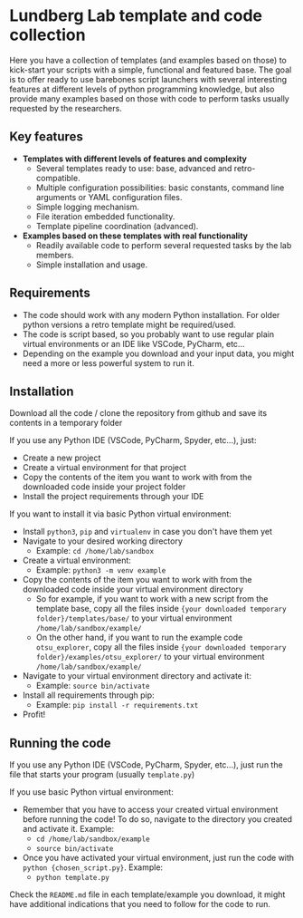 Lundberg Lab template and code collection
=========================================

Here you have a collection of templates (and examples based on those) to kick-start your scripts with a simple, functional and featured base. The goal is to offer ready to use barebones script launchers with several interesting features at different levels of python programming knowledge, but also provide many examples based on those with code to perform tasks usually requested by the researchers.


Key features
------------

- **Templates with different levels of features and complexity** 
  - Several templates ready to use: base, advanced and retro-compatible.
  - Multiple configuration possibilities: basic constants, command line arguments or YAML configuration files.
  - Simple logging mechanism.
  - File iteration embedded functionality.
  - Template pipeline coordination (advanced).
- **Examples based on these templates with real functionality**
  - Readily available code to perform several requested tasks by the lab members.
  - Simple installation and usage.

 

Requirements
------------

- The code should work with any modern Python installation. For older python versions a retro template might be required/used.
- The code is script based, so you probably want to use regular plain virtual environments or an IDE like VSCode, PyCharm, etc...
- Depending on the example you download and your input data, you might need a more or less powerful system to run it.



Installation
------------

Download all the code / clone the repository from github and save its contents in a temporary folder

If you use any Python IDE (VSCode, PyCharm, Spyder, etc...), just:
- Create a new project
- Create a virtual environment for that project
- Copy the contents of the item you want to work with from the downloaded code inside your project folder
- Install the project requirements through your IDE

If you want to install it via basic Python virtual environment:
- Install `python3`, `pip` and `virtualenv` in case you don't have them yet
- Navigate to your desired working directory
  - Example: `cd /home/lab/sandbox`
- Create a virtual environment:
  - Example: `python3 -m venv example`
- Copy the contents of the item you want to work with from the downloaded code inside your virtual environment directory
  - So for example, if you want to work with a new script from the template base, copy all the files inside `{your downloaded temporary folder}/templates/base/` to your virtual environment `/home/lab/sandbox/example/`
  - On the other hand, if you want to run the example code `otsu_explorer`, copy all the files inside `{your downloaded temporary folder}/examples/otsu_explorer/` to your virtual environment `/home/lab/sandbox/example/`
- Navigate to your virtual environment directory and activate it:
  - Example: `source bin/activate`
- Install all requirements through pip:
  - Example: `pip install -r requirements.txt`
- Profit!



Running the code
---------------- 

If you use any Python IDE (VSCode, PyCharm, Spyder, etc...), just run the file that starts your program (usually `template.py`)

If you use basic Python virtual environment:
- Remember that you have to access your created virtual environment before running the code! To do so, navigate to the directory you created and activate it. Example:
  - `cd /home/lab/sandbox/example`
  - `source bin/activate`
- Once you have activated your virtual environment, just run the code with `python {chosen_script.py}`. Example:
  - `python template.py`


Check the `README.md` file in each template/example you download, it might have additional indications that you need to follow for the code to run.


